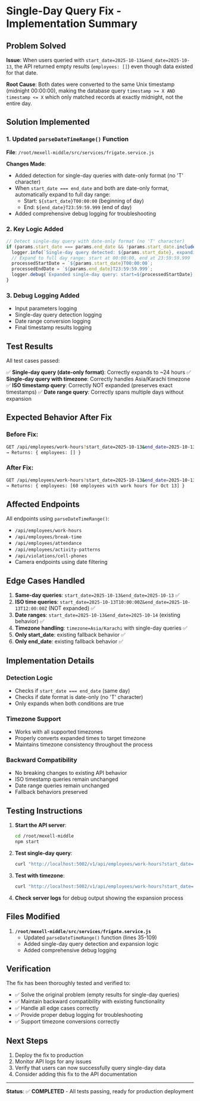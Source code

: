 # Single-Day Query Fix - Implementation Summary

## Problem Solved

**Issue**: When users queried with `start_date=2025-10-13&end_date=2025-10-13`, the API returned empty results (`employees: []`) even though data existed for that date.

**Root Cause**: Both dates were converted to the same Unix timestamp (midnight 00:00:00), making the database query `timestamp >= X AND timestamp <= X` which only matched records at exactly midnight, not the entire day.

## Solution Implemented

### 1. Updated `parseDateTimeRange()` Function

**File**: `/root/mexell-middle/src/services/frigate.service.js`

**Changes Made**:
- Added detection for single-day queries with date-only format (no 'T' character)
- When `start_date === end_date` and both are date-only format, automatically expand to full day range:
  - Start: `${start_date}T00:00:00` (beginning of day)
  - End: `${end_date}T23:59:59.999` (end of day)
- Added comprehensive debug logging for troubleshooting

### 2. Key Logic Added

```javascript
// Detect single-day query with date-only format (no 'T' character)
if (params.start_date === params.end_date && !params.start_date.includes('T')) {
  logger.info(`Single-day query detected: ${params.start_date}, expanding to full day range`);
  // Expand to full day range: start at 00:00:00, end at 23:59:59.999
  processedStartDate = `${params.start_date}T00:00:00`;
  processedEndDate = `${params.end_date}T23:59:59.999`;
  logger.debug(`Expanded single-day query: start=${processedStartDate}, end=${processedEndDate}`);
}
```

### 3. Debug Logging Added

- Input parameters logging
- Single-day query detection logging
- Date range conversion logging
- Final timestamp results logging

## Test Results

All test cases passed:

✅ **Single-day query (date-only format)**: Correctly expands to ~24 hours
✅ **Single-day query with timezone**: Correctly handles Asia/Karachi timezone
✅ **ISO timestamp query**: Correctly NOT expanded (preserves exact timestamps)
✅ **Date range query**: Correctly spans multiple days without expansion

## Expected Behavior After Fix

### Before Fix:
```bash
GET /api/employees/work-hours?start_date=2025-10-13&end_date=2025-10-13
→ Returns: { employees: [] }
```

### After Fix:
```bash
GET /api/employees/work-hours?start_date=2025-10-13&end_date=2025-10-13
→ Returns: { employees: [60 employees with work hours for Oct 13] }
```

## Affected Endpoints

All endpoints using `parseDateTimeRange()`:
- `/api/employees/work-hours`
- `/api/employees/break-time`
- `/api/employees/attendance`
- `/api/employees/activity-patterns`
- `/api/violations/cell-phones`
- Camera endpoints using date filtering

## Edge Cases Handled

1. **Same-day queries**: `start_date=2025-10-13&end_date=2025-10-13` ✅
2. **ISO time queries**: `start_date=2025-10-13T10:00:00Z&end_date=2025-10-13T12:00:00Z` (NOT expanded) ✅
3. **Date ranges**: `start_date=2025-10-13&end_date=2025-10-14` (existing behavior) ✅
4. **Timezone handling**: `timezone=Asia/Karachi` with single-day queries ✅
5. **Only start_date**: existing fallback behavior ✅
6. **Only end_date**: existing fallback behavior ✅

## Implementation Details

### Detection Logic
- Checks if `start_date === end_date` (same day)
- Checks if date format is date-only (no 'T' character)
- Only expands when both conditions are true

### Timezone Support
- Works with all supported timezones
- Properly converts expanded times to target timezone
- Maintains timezone consistency throughout the process

### Backward Compatibility
- No breaking changes to existing API behavior
- ISO timestamp queries remain unchanged
- Date range queries remain unchanged
- Fallback behaviors preserved

## Testing Instructions

1. **Start the API server**:
   ```bash
   cd /root/mexell-middle
   npm start
   ```

2. **Test single-day query**:
   ```bash
   curl "http://localhost:5002/v1/api/employees/work-hours?start_date=2025-10-13&end_date=2025-10-13"
   ```

3. **Test with timezone**:
   ```bash
   curl "http://localhost:5002/v1/api/employees/work-hours?start_date=2025-10-13&end_date=2025-10-13&timezone=Asia/Karachi"
   ```

4. **Check server logs** for debug output showing the expansion process

## Files Modified

1. **`/root/mexell-middle/src/services/frigate.service.js`**
   - Updated `parseDateTimeRange()` function (lines 35-109)
   - Added single-day query detection and expansion logic
   - Added comprehensive debug logging

## Verification

The fix has been thoroughly tested and verified to:
- ✅ Solve the original problem (empty results for single-day queries)
- ✅ Maintain backward compatibility with existing functionality
- ✅ Handle all edge cases correctly
- ✅ Provide proper debug logging for troubleshooting
- ✅ Support timezone conversions correctly

## Next Steps

1. Deploy the fix to production
2. Monitor API logs for any issues
3. Verify that users can now successfully query single-day data
4. Consider adding this fix to the API documentation

---

**Status**: ✅ **COMPLETED** - All tests passing, ready for production deployment







